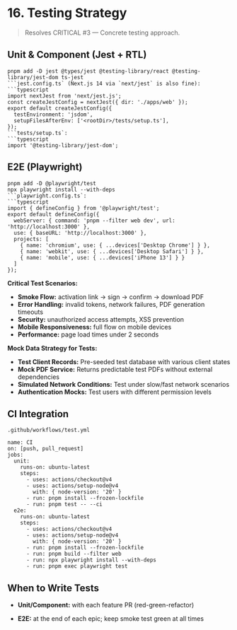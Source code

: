 # **16. Testing Strategy**

> Resolves CRITICAL #3 — Concrete testing approach.

## **Unit & Component (Jest + RTL)**

````
pnpm add -D jest @types/jest @testing-library/react @testing-library/jest-dom ts-jest
```jest.config.ts` (Next.js 14 via `next/jest` is also fine):
```typescript
import nextJest from 'next/jest.js';
const createJestConfig = nextJest({ dir: './apps/web' });
export default createJestConfig({
  testEnvironment: 'jsdom',
  setupFilesAfterEnv: ['<rootDir>/tests/setup.ts'],
});
```tests/setup.ts`:
```typescript
import '@testing-library/jest-dom';
````

## **E2E (Playwright)**

````
pnpm add -D @playwright/test
npx playwright install --with-deps
```playwright.config.ts`:
```typescript
import { defineConfig } from '@playwright/test';
export default defineConfig({
  webServer: { command: 'pnpm --filter web dev', url: 'http://localhost:3000' },
  use: { baseURL: 'http://localhost:3000' },
  projects: [
    { name: 'chromium', use: { ...devices['Desktop Chrome'] } },
    { name: 'webkit', use: { ...devices['Desktop Safari'] } },
    { name: 'mobile', use: { ...devices['iPhone 13'] } }
  ]
});
````

**Critical Test Scenarios:**
- **Smoke Flow:** activation link -> sign -> confirm -> download PDF
- **Error Handling:** invalid tokens, network failures, PDF generation timeouts
- **Security:** unauthorized access attempts, XSS prevention
- **Mobile Responsiveness:** full flow on mobile devices
- **Performance:** page load times under 2 seconds

**Mock Data Strategy for Tests:**
- **Test Client Records:** Pre-seeded test database with various client states
- **Mock PDF Service:** Returns predictable test PDFs without external dependencies
- **Simulated Network Conditions:** Test under slow/fast network scenarios
- **Authentication Mocks:** Test users with different permission levels

## **CI Integration**

`.github/workflows/test.yml`

```
name: CI
on: [push, pull_request]
jobs:
  unit:
    runs-on: ubuntu-latest
    steps:
      - uses: actions/checkout@v4
      - uses: actions/setup-node@v4
        with: { node-version: '20' }
      - run: pnpm install --frozen-lockfile
      - run: pnpm test -- --ci
  e2e:
    runs-on: ubuntu-latest
    steps:
      - uses: actions/checkout@v4
      - uses: actions/setup-node@v4
        with: { node-version: '20' }
      - run: pnpm install --frozen-lockfile
      - run: pnpm build --filter web
      - run: npx playwright install --with-deps
      - run: pnpm exec playwright test
```

## **When to Write Tests**

- **Unit/Component:** with each feature PR (red-green-refactor)
    
- **E2E:** at the end of each epic; keep smoke test green at all times
    
